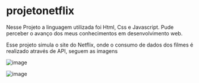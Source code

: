 # projetonetflix
Nesse Projeto a linguagem utilizada foi Html, Css e Javascript. Pude perceber o avanço dos meus conhecimentos em desenvolvimento web.

Esse projeto simula o site do Netflix, onde o consumo de dados dos filmes é realizado através de API, seguem as imagens

![image](https://github.com/mikhaelmourao/projetonetflix/assets/140970147/ff4eebcd-b363-4441-bee4-c4323b77b924)

![image](https://github.com/mikhaelmourao/projetonetflix/assets/140970147/5aabdfae-3995-41f5-9b33-755e33667a18)

